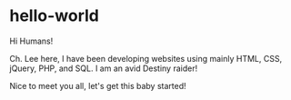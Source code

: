 # hello-world
Hi Humans!

Ch. Lee here, I have been developing websites using mainly HTML, CSS, jQuery, PHP, and SQL. 
I am an avid Destiny raider!

Nice to meet you all, let's get this baby started!
